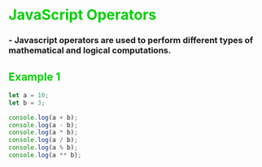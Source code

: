 # <span style="color: #00D100">JavaScript Operators</span>

### - Javascript operators are used to perform different types of mathematical and logical computations.



## <span style="color:#00D100">Example 1</span>
```javascript
let a = 10;
let b = 3;

console.log(a + b); 
console.log(a - b); 
console.log(a * b); 
console.log(a / b); 
console.log(a % b); 
console.log(a ** b);
```